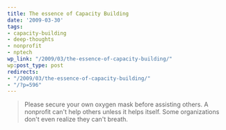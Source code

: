 ```yaml
---
title: The essence of Capacity Building
date: '2009-03-30'
tags:
- capacity-building
- deep-thoughts
- nonprofit
- nptech
wp_link: "/2009/03/the-essence-of-capacity-building/"
wp:post_type: post
redirects:
- "/2009/03/the-essence-of-capacity-building/"
- "/?p=596"
---
```


> Please secure your own oxygen mask before assisting others.
A nonprofit can't help others unless it helps itself. Some organizations don't even realize they can't breath.
